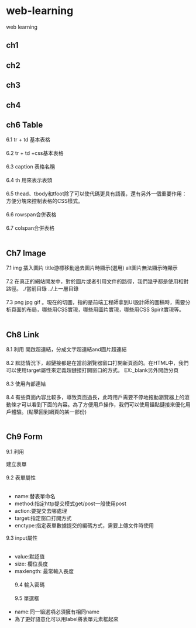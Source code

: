 # web-learning
web learning

## ch1

## ch2

## ch3

## ch4

## ch6 Table
6.1 tr + td 基本表格 <br><br/>
6.2 tr + td +css基本表格 <br><br/>
6.3 caption 表格名稱 <br><br/>
6.4 th 用來表示表頭 <br><br/>
6.5 thead、tbody和tfoot除了可以使代碼更具有語義，還有另外一個重要作用：方便分塊來控制表格的CSS樣式。 <br><br/>
6.6 rowspan合併表格 <br><br/>
6.7 colspan合併表格 <br><br/>
## Ch7 Image
7.1 img 插入圖片 title游標移動過去圖片時顯示(選用) alt圖片無法顯示時顯示<br><br/>
7.2 在真正的網站開发中，對於圖片或者引用文件的路徑，我們幾乎都是使用相對路徑。 ./當前目錄 ../上一層目錄<br><br/>
7.3 png jpg gif 。現在的切圖，指的是前端工程師拿到UI設計師的圖稿時，需要分析頁面的布局，哪些用CSS實現，哪些用圖片實現，哪些用CSS Spirit實現等。<br><br/>
## Ch8 Link
8.1 利用 <a>開啟超連結，分成文字超連結and圖片超連結<br><br/>
8.2 默認情況下，超鏈接都是在當前瀏覽器窗口打開新頁面的。在HTML中，我們可以使用target屬性來定義超鏈接打開窗口的方式。 EX:_blank另外開啟分頁<br><br/>
8.3 使用內部連結<br><br/>
8.4 有些頁面內容比較多，導致頁面過長，此時用戶需要不停地拖動瀏覽器上的滾動條才可以看到下面的內容。為了方便用戶操作，我們可以使用錨點鏈接來優化用戶體驗。(點擊回到網頁的某一部份)<br><br/>
 
## Ch9 Form
9.1 利用<form>建立表單<br><br/>
9.2 表單屬性 <br><br/>
  * name:替表單命名
  * method:指定http提交模式get/post一般使用post
  * action:要提交去哪處理
  * target:指定窗口打開方式
  * enctype:指定表單數據提交的編碼方式，需要上傳文件時使用

9.3 input屬性<br><br/>
  * value:默認值
  * size: 欄位長度
  * maxlength: 最常輸入長度<br><br/>
9.4 輸入密碼<br><br/>
9.5 單選框<br><br/>
  * name:同一組選項必須擁有相同name
  * 為了更好語意化可以用label將表單元素框起來<br><br/>
  
  
